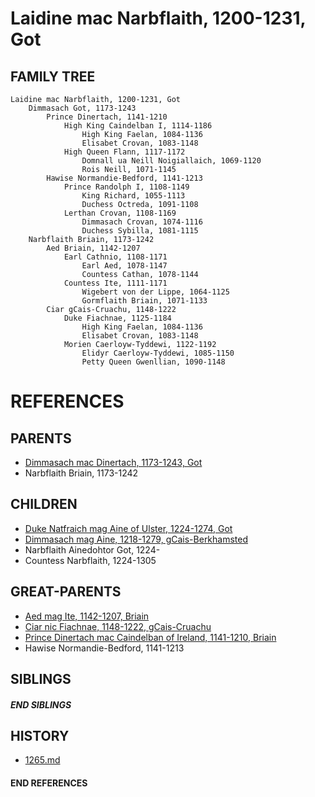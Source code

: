 # Laidine mac Narbflaith, 1200-1231, Got

## FAMILY TREE
```
Laidine mac Narbflaith, 1200-1231, Got
    Dimmasach Got, 1173-1243
        Prince Dinertach, 1141-1210
            High King Caindelban I, 1114-1186
                High King Faelan, 1084-1136
                Elisabet Crovan, 1083-1148
            High Queen Flann, 1117-1172
                Domnall ua Neill Noigiallaich, 1069-1120
                Rois Neill, 1071-1145
        Hawise Normandie-Bedford, 1141-1213
            Prince Randolph I, 1108-1149
                King Richard, 1055-1113
                Duchess Octreda, 1091-1108
            Lerthan Crovan, 1108-1169
                Dimmasach Crovan, 1074-1116
                Duchess Sybilla, 1081-1115
    Narbflaith Briain, 1173-1242
        Aed Briain, 1142-1207
            Earl Cathnio, 1108-1171
                Earl Aed, 1078-1147
                Countess Cathan, 1078-1144
            Countess Ite, 1111-1171
                Wigebert von der Lippe, 1064-1125
                Gormflaith Briain, 1071-1133
        Ciar gCais-Cruachu, 1148-1222
            Duke Fiachnae, 1125-1184
                High King Faelan, 1084-1136
                Elisabet Crovan, 1083-1148
            Morien Caerloyw-Tyddewi, 1122-1192
                Elidyr Caerloyw-Tyddewi, 1085-1150
                Petty Queen Gwenllian, 1090-1148
```


# REFERENCES

## PARENTS 
* [Dimmasach mac Dinertach, 1173-1243, Got](p/dimmasach_mac_dinertach_1173.md)
* Narbflaith Briain, 1173-1242

## CHILDREN 
* [Duke Natfraich mag Aine of Ulster, 1224-1274, Got](p/natfraich_mag_aine_1224.md)
* [Dimmasach mag Aine, 1218-1279, gCais-Berkhamsted](p/dimmasach_mag_aine_1218.md)
* Narbflaith Ainedohtor Got, 1224-
* Countess Narbflaith, 1224-1305


## GREAT-PARENTS 
* [Aed mag Ite, 1142-1207, Briain](p/aed_mag_ite_1142.md)
* [Ciar nic Fiachnae, 1148-1222, gCais-Cruachu](p/ciar_nic_fiachnae_1148.md)
* [Prince Dinertach mac Caindelban of Ireland, 1141-1210, Briain](p/dinertach_mac_caindelban_1141.md)
* Hawise Normandie-Bedford, 1141-1213

## SIBLINGS

##### END SIBLINGS  
## HISTORY
* [1265.md](../h/1265.md)

#### END REFERENCES
